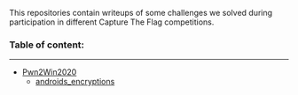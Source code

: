 This repositories contain writeups of some challenges we solved during participation in different Capture The Flag competitions.

### Table of content:
------------------------------

- [Pwn2Win2020](Pwn2WIn2020)
  - [androids_encryptions](Pwn2Win2020/androids_encryption) 

